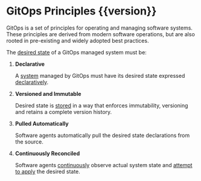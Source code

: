 # GitOps Principles {{version}}

GitOps is a set of principles for operating and managing software systems.
These principles are derived from modern software operations, but are also rooted in pre-existing and widely adopted best practices.

The [desired state](./GLOSSARY.md#desired-state) of a GitOps managed system must be:

1. **Declarative**

    A [system](./GLOSSARY.md#software-system) managed by GitOps must have its desired state expressed [declaratively](./GLOSSARY.md#declarative-description).

2. **Versioned and Immutable**

    Desired state is [stored](./GLOSSARY.md#state-store) in a way that enforces immutability, versioning and retains a complete version history.

3. **Pulled Automatically**

    Software agents automatically pull the desired state declarations from the source.

4. **Continuously Reconciled**

    Software agents [continuously](./GLOSSARY.md#continuous) observe actual system state and [attempt to apply](./GLOSSARY.md#reconciliation) the desired state.

